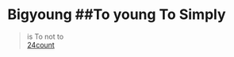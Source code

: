 # Bigyoung  ##To young To Simply  
> is To not to  
<a href="https://fire-hydrant.github.io/Bigyoung/main.html">24count</a>

